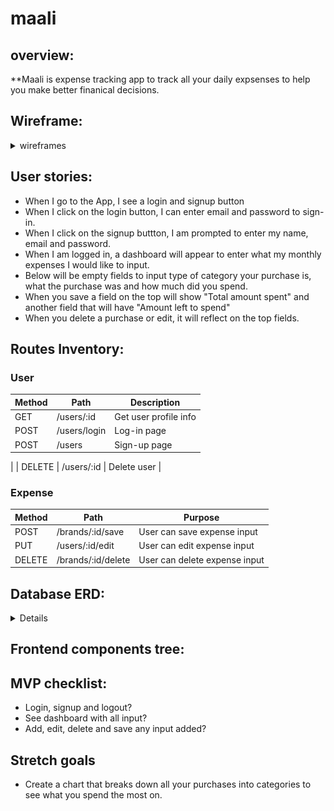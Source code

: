 # maali

## overview:
**Maali is expense tracking app to track all your daily expsenses to help you make better finanical decisions.


## Wireframe:
<details>
<summary>wireframes</summary>
![1](./screenshots/maali1.png)
![1](./screenshots/maali2.png)
</details>


## User stories:
- When I go to the App, I see a login and signup button
- When I click on the login button, I can enter email and password to sign-in.
- When I click on the signup buttton, I am prompted to enter my name, email and password.
- When I am logged in, a dashboard will appear to enter what my monthly expenses I would like to input.
- Below will be empty fields to input type of category your purchase is, what the purchase was and how much did you spend.
- When you save a field on the top will show "Total amount spent"  and another field that will have "Amount left to spend"
- When you delete a purchase or edit, it will reflect on the top fields.


## Routes Inventory:
### User
| Method | Path                   | Description                  |
|--------|------------------------|-----------------------------|
| GET    | /users/:id             | Get user profile info       |
 POST   | /users/login          | Log-in page                      |
| POST   | /users                 | Sign-up page                 |
|
| DELETE | /users/:id             | Delete user        |

### Expense
| Method | Path                   | Purpose                         |
|--------|------------------------|---------------------------------|
| POST   | /brands/:id/save       | User can save expense input           |
| PUT    | /users/:id/edit        | User can edit expense input      |
| DELETE | /brands/:id/delete     | User can delete expense input    |





## Database ERD:
<details>
![1](./screenshots/erd.png)
</details>


## Frontend components tree:

## MVP checklist:
- Login, signup and logout?
- See dashboard with all input?
- Add, edit, delete and save any input added?


## Stretch goals
- Create a chart that breaks down all your purchases into categories to see what you spend the most on.

